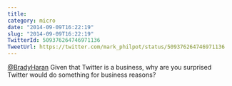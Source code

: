 ```yaml
---
title: 
category: micro
date: "2014-09-09T16:22:19"
slug: "2014-09-09T16:22:19"
TwitterId: 509376264746971136
TweetUrl: https://twitter.com/mark_philpot/status/509376264746971136
---
```


[@BradyHaran](https://twitter.com/BradyHaran) Given that Twitter is a business,
why are you surprised Twitter would do something for business reasons?
